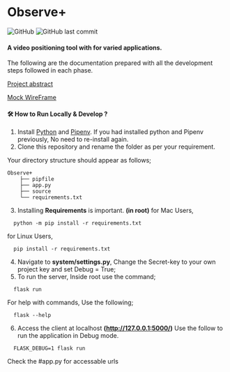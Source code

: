 # Observe+

![GitHub](https://img.shields.io/github/license/vijay9908/Observe_Plus)
![GitHub last commit](https://img.shields.io/github/last-commit/vijay9908/Observe_Plus)

#### A video positioning tool with for varied applications.

The following are the documentation prepared with all the development steps followed in each phase. 

[Project abstract](https://docs.google.com/document/d/19zJ_vhUqpcnr4rFXrMF0_B0vo8KWHMm8xhgTVgO4eAE/edit?usp=sharing)

[Mock WireFrame](https://app.uizard.io/p/6f611e4c)



#### 🛠 How to Run Locally & Develop ?
1. Install [Python](https://www.python.org/downloads/) and [Pipenv](https://pypi.org/project/pipenv/).
   If you had installed python and Pipenv previously, No need to re-install again.
2. Clone this repository and rename the folder as per your requirement.

  Your directory structure should appear as follows;
  ```structure
  Observe+
      ├── pipfile
      ├── app.py
      ├── source
      └── requirements.txt
  ```
3. Installing **Requirements** is important. **(in root)**
   for Mac Users,
  ```requirements1
    python -m pip install -r requirements.txt 
  ```
  for Linux Users,
  ```requirements1
    pip install -r requirements.txt 
  ```
4. Navigate to **system/settings.py**, Change the Secret-key to your own project key and set Debug = True;
5. To run the server, Inside root use the command;
  ```
    flask run
  ```
  For help with commands, Use the following;
  ```
    flask --help
  ```
6. Access the client at localhost **(http://127.0.0.1:5000/)**
 Use the follow to run the application in Debug mode.
 ```
   FLASK_DEBUG=1 flask run
 ```

Check the #app.py for accessable urls

